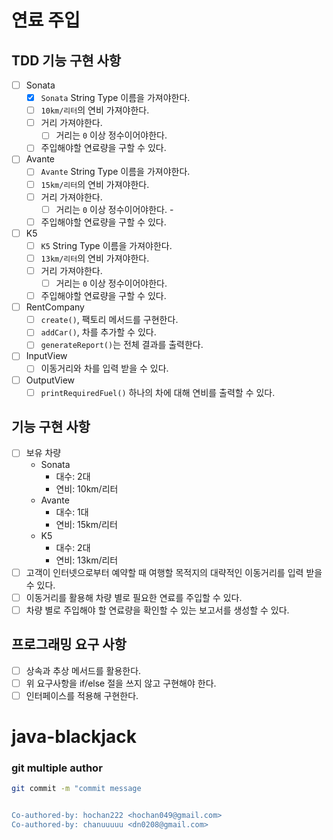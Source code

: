 # 연료 주입

## TDD 기능 구현 사항

- [ ] Sonata
  - [x] `Sonata` String Type 이름을 가져야한다.
  - [ ] `10km/리터`의 연비 가져야한다.
  - [ ] 거리 가져야한다.
    - [ ] 거리는 `0` 이상 정수이어야한다.  
  - [ ] 주입해야할 연료량을 구할 수 있다.
- [ ] Avante
  - [ ] `Avante` String Type 이름을 가져야한다.
  - [ ] `15km/리터`의 연비 가져야한다.
  - [ ] 거리 가져야한다.
    - [ ] 거리는 `0` 이상 정수이어야한다.  - 
  - [ ] 주입해야할 연료량을 구할 수 있다.
- [ ] K5
  - [ ] `K5` String Type 이름을 가져야한다.
  - [ ] `13km/리터`의 연비 가져야한다.
  - [ ] 거리 가져야한다.
    - [ ] 거리는 `0` 이상 정수이어야한다.  
  - [ ] 주입해야할 연료량을 구할 수 있다.
- [ ] RentCompany
  - [ ] `create()`, 팩토리 메서드를 구현한다.
  - [ ] `addCar()`, 차를 추가할 수 있다.
  - [ ] `generateReport()`는 전체 결과를 출력한다.
- [ ] InputView
  - [ ] 이동거리와 차를 입력 받을 수 있다.
- [ ] OutputView
  - [ ] `printRequiredFuel()` 하나의 차에 대해 연비를 출력할 수 있다.
  
## 기능 구현 사항

- [ ] 보유 차량
  - Sonata 
    - 대수: 2대
    - 연비: 10km/리터 
  - Avante 
    - 대수: 1대
    - 연비: 15km/리터
  - K5 
    - 대수: 2대
    - 연비: 13km/리터
- [ ] 고객이 인터넷으로부터 예약할 때 여행할 목적지의 대략적인 이동거리를 입력 받을 수 있다.
- [ ] 이동거리를 활용해 차량 별로 필요한 연료를 주입할 수 있다.
- [ ] 차량 별로 주입해야 할 연료량을 확인할 수 있는 보고서를 생성할 수 있다.

## 프로그래밍 요구 사항

- [ ] 상속과 추상 메서드를 활용한다.
- [ ] 위 요구사항을 if/else 절을 쓰지 않고 구현해야 한다.
- [ ] 인터페이스를 적용해 구현한다.

# java-blackjack


### git multiple author

```bash
git commit -m "commit message


Co-authored-by: hochan222 <hochan049@gmail.com>
Co-authored-by: chanuuuuu <dn0208@gmail.com>
```